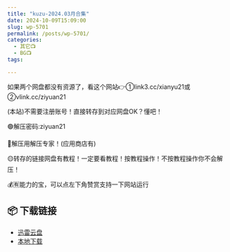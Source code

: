 ```yaml
---
title: "kuzu-2024.03月合集"
date: 2024-10-09T15:09:00
slug: wp-5701
permalink: /posts/wp-5701/
categories:
  - 其它📺
  - BG📺
tags:

---
```


如果两个网盘都没有资源了，看这个网站👉①link3.cc/xianyu21或②vlink.cc/ziyuan21

(本站)不需要注册账号！直接转存到对应网盘OK？懂吧！

🟢解压密码:ziyuan21

🔵解压用解压专家！(应用商店有)

🟡转存的链接网盘有教程！一定要看教程！按教程操作！不按教程操作你不会解压！

💰🈶能力的宝，可以点左下角赞赏支持一下网站运行

## 📦 下载链接
- [迅雷云盘](https://blziyuan21.com/pay-download/5701?key=b1832e02e1&down_id=0)
- [本地下载](https://blziyuan21.com/pay-download/5701?key=b1832e02e1&down_id=1)

